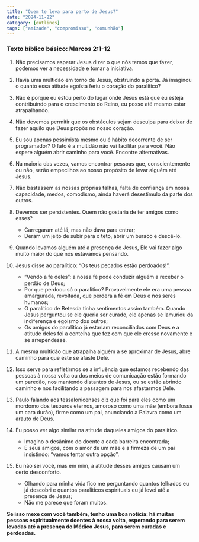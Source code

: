 ```yaml
---
title: "Quem te leva para perto de Jesus?"
date: "2024-11-22"
category: [outlines]
tags: ["amizade", "compromisso", "comunhão"]
---
```


### Texto bíblico básico: Marcos 2:1-12

1. Não precisamos esperar Jesus dizer o que nós temos que fazer,
podemos ver a necessidade e tomar a iniciativa.

2. Havia uma multidão em torno de Jesus, obstruindo a porta. Já
imaginou o quanto essa atitude egoísta feriu o coração do paralítico?

3. Não é porque eu estou perto do lugar onde Jesus está que eu esteja
contribuindo para o crescimento do Reino, eu posso até mesmo estar
atrapalhando.

4. Não devemos permitir que os obstáculos sejam desculpa para deixar de
fazer aquilo que Deus propôs no nosso coração.

5. Eu sou apenas pessimista mesmo ou é hábito decorrente de 
ser programador? O fato é a multidão não vai facilitar para você. 
Não espere alguém abrir caminho para você. Encontre alternativas.

6. Na maioria das vezes, vamos encontrar pessoas que, conscientemente
ou não, serão empecilhos ao nosso propósito de levar alguém até Jesus.

7. Não bastassem as nossas próprias falhas, falta de confiança em 
nossa capacidade, medos, comodismo, ainda haverá desestímulo da 
parte dos outros.

8. Devemos ser persistentes. Quem não gostaria de ter amigos como
esses?
    - Carregaram até lá, mas não dava para entrar;
    - Deram um jeito de subir para o teto, abrir um buraco e descê-lo.

9. Quando levamos alguém até a presença de Jesus, Ele vai fazer algo
muito maior do que nós estávamos pensando.

10. Jesus disse ao paralítico: “Os teus pecados estão perdoados!”.

    - “Vendo a fé deles”: a nossa fé pode conduzir alguém a receber o 
perdão de Deus;
    - Por que perdoou só o paralítico? Provavelmente ele era uma pessoa 
amargurada, revoltada, que perdera a fé em Deus e nos seres humanos;
    - O paralítico de Betesda tinha sentimentos assim também. Quando
Jesus perguntou se ele queria ser curado, ele apenas se lamuriou
da indiferença e egoismo dos outros;
    - Os amigos do paralítico já estariam reconciliados com Deus e a
atitude deles foi a centelha que fez com que ele cresse novamente e
se arrependesse.

11. A mesma multidão que atrapalha alguém a se aproximar de Jesus, 
abre caminho para que este se afaste Dele.

12. Isso serve para refletirmos se a influência que estamos recebendo das
pessoas à nossa volta ou dos meios de comunicação estão formando
um paredão, nos mantendo distantes de Jesus, ou se estão abrindo
caminho e nos facilitando a passagem para nos afastarmos Dele.

13. Paulo falando aos tessalonicenses diz que foi para eles como um
mordomo dos tesouros eternos, amoroso como uma mãe (embora
fosse um cara durão), firme como um pai, anunciando a Palavra como
um arauto de Deus.

14. Eu posso ver algo similar na atitude daqueles amigos do paralítico.

    - Imagino o desânimo do doente a cada barreira encontrada;
    - E seus amigos, com o amor de um mãe e a firmeza de um pai
insistindo: “vamos tentar outra opção”.

15. Eu não sei você, mas em mim, a atitude desses amigos causam um
certo desconforto.

    - Olhando para minha vida fico me perguntando quantos telhados
eu já descobri e quantos paralíticos espirituais eu já levei até a
presença de Jesus;
    - Não me parece que foram muitos.
    
**Se isso mexe com você também, tenho uma boa notícia: há muitas 
pessoas espiritualmente doentes à nossa volta, esperando para serem 
levadas até a presença do Médico Jesus, para serem curadas e perdoadas.**